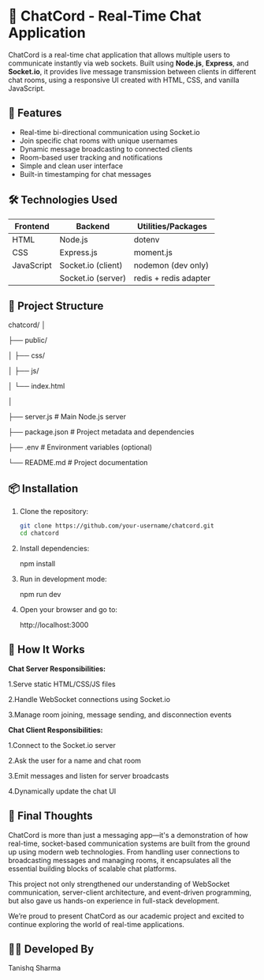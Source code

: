 # 💬 ChatCord - Real-Time Chat Application

ChatCord is a real-time chat application that allows multiple users to communicate instantly via web sockets. Built using **Node.js**, **Express**, and **Socket.io**, it provides live message transmission between clients in different chat rooms, using a responsive UI created with HTML, CSS, and vanilla JavaScript.

## 🚀 Features

- Real-time bi-directional communication using Socket.io
- Join specific chat rooms with unique usernames
- Dynamic message broadcasting to connected clients
- Room-based user tracking and notifications
- Simple and clean user interface
- Built-in timestamping for chat messages

## 🛠️ Technologies Used

| Frontend | Backend         | Utilities/Packages    |
|----------|------------------|------------------------|
| HTML     | Node.js          | dotenv                 |
| CSS      | Express.js       | moment.js              |
| JavaScript | Socket.io (client) | nodemon (dev only)   |
|          | Socket.io (server) | redis + redis adapter |

## 📁 Project Structure

chatcord/
│

├── public/

│ ├── css/

│ ├── js/

│ └── index.html

│

├── server.js # Main Node.js server

├── package.json # Project metadata and dependencies

├── .env # Environment variables (optional)

└── README.md # Project documentation

## 📦 Installation

1. Clone the repository:
   ```bash
   git clone https://github.com/your-username/chatcord.git
   cd chatcord

2. Install dependencies:

   npm install

3. Run in development mode:

   npm run dev

4. Open your browser and go to:

   http://localhost:3000

## 🧠 How It Works

**Chat Server Responsibilities:**

1.Serve static HTML/CSS/JS files

2.Handle WebSocket connections using Socket.io

3.Manage room joining, message sending, and disconnection events

**Chat Client Responsibilities:**

1.Connect to the Socket.io server

2.Ask the user for a name and chat room

3.Emit messages and listen for server broadcasts

4.Dynamically update the chat UI

## 🙌 Final Thoughts

ChatCord is more than just a messaging app—it's a demonstration of how real-time, socket-based communication systems are built from the ground up using modern web technologies. From handling user connections to broadcasting messages and managing rooms, it encapsulates all the essential building blocks of scalable chat platforms.

This project not only strengthened our understanding of WebSocket communication, server-client architecture, and event-driven programming, but also gave us hands-on experience in full-stack development.

We’re proud to present ChatCord as our academic project and excited to continue exploring the world of real-time applications.

## 👨‍💻 Developed By

Tanishq Sharma
